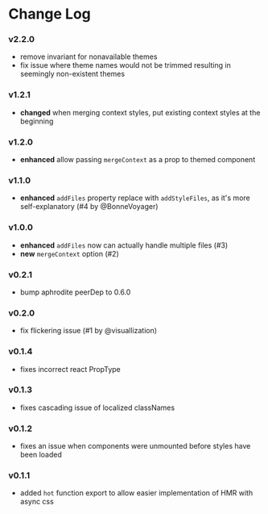 # Change Log

### v2.2.0
- remove invariant for nonavailable themes
- fix issue where theme names would not be trimmed resulting in seemingly non-existent themes

### v1.2.1
- **changed** when merging context styles, put existing context styles at the beginning

### v1.2.0
- **enhanced** allow passing ```mergeContext``` as a prop to themed component

### v1.1.0
- **enhanced** ```addFiles``` property replace with ```addStyleFiles```, as it's more self-explanatory (#4 by @BonneVoyager)

### v1.0.0
- **enhanced** ```addFiles``` now can actually handle multiple files (#3)
- **new** ```mergeContext``` option (#2)

### v0.2.1
- bump aphrodite peerDep to 0.6.0

### v0.2.0
- fix flickering issue (#1 by @visuallization)

### v0.1.4
- fixes incorrect react PropType

### v0.1.3
- fixes cascading issue of localized classNames

### v0.1.2
- fixes an issue when components were unmounted before styles have been loaded

### v0.1.1
- added `hot` function export to allow easier implementation of
HMR with async css
